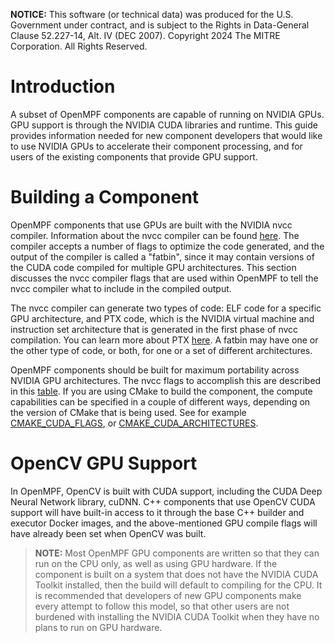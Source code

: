**NOTICE:** This software (or technical data) was produced for the U.S. Government under contract, and is subject to the
Rights in Data-General Clause 52.227-14, Alt. IV (DEC 2007). Copyright 2024 The MITRE Corporation. All Rights Reserved.

# Introduction

A subset of OpenMPF components are capable of running on NVIDIA GPUs. GPU support is through the NVIDIA CUDA libraries 
and runtime. This guide provides information needed for new component developers that would like to use NVIDIA GPUs 
to accelerate their component processing, and for users of the existing components that provide GPU support.

# Building a Component

OpenMPF components that use GPUs are built with the NVIDIA nvcc compiler. Information about the nvcc compiler can be 
found [here](https://docs.nvidia.com/cuda/cuda-compiler-driver-nvcc/index.html). The compiler accepts a number of 
flags to optimize the code generated, and the output of the compiler is called a "fatbin", since it may contain 
versions of the CUDA code compiled for multiple GPU architectures. This section discusses the nvcc compiler flags that 
are used within OpenMPF to tell the nvcc compiler what to include in the compiled output.

The nvcc compiler can generate two types of code: ELF code for a specific GPU architecture, and PTX code, which is the 
NVIDIA virtual machine and instruction set architecture that is generated in the first phase of nvcc compilation. 
You can learn more about PTX [here](https://docs.nvidia.com/cuda/parallel-thread-execution/index.html). A fatbin may 
have one or the other type of code, or both, for one or a set of different architectures. 

OpenMPF components should be built for maximum portability across NVIDIA GPU architectures. The nvcc flags 
to accomplish this are described in this 
[table](https://docs.nvidia.com/cuda/cuda-compiler-driver-nvcc/index.html#options-for-steering-gpu-code-generation).
If you are using CMake to build the component, the compute capabilities can be specified in a couple of different ways,
depending on the version of CMake that is being used. See for example [CMAKE_CUDA_FLAGS](https://cmake.org/cmake/help/latest/variable/CMAKE_LANG_FLAGS.html),
or [CMAKE_CUDA_ARCHITECTURES](https://cmake.org/cmake/help/latest/variable/CMAKE_CUDA_ARCHITECTURES.html).

# OpenCV GPU Support

In OpenMPF, OpenCV is built with CUDA support, including the CUDA Deep Neural Network library, cuDNN. C++ components
that use OpenCV CUDA support will have built-in access to it through the base C++ builder and executor Docker images, and
the above-mentioned GPU compile flags will have already been set when OpenCV was built.


> **NOTE:** Most OpenMPF GPU components are written so that they can run on the CPU only, as well as using GPU hardware. 
> If the component is built on a system that does not have the NVIDIA CUDA Toolkit installed, then the build will 
> default to compiling for the CPU. It is recommended that developers of new GPU components make every attempt to 
> follow this model, so that other users are not burdened with installing the NVIDIA CUDA Toolkit when they have no 
> plans to run on GPU hardware.
